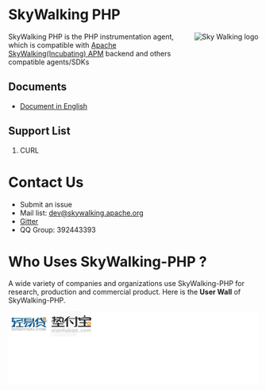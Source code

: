 # SkyWalking PHP

<img src="https://skywalkingtest.github.io/page-resources/3.0/skywalking.png" alt="Sky Walking logo" height="90px" align="right" />

SkyWalking PHP is the PHP instrumentation agent, which is compatible with [Apache SkyWalking(Incubating) APM](https://github.com/apache/incubator-skywalking) backend and others compatible agents/SDKs

## Documents
* [Document in English](docs/README.md)

## Support List
1. CURL

# Contact Us
* Submit an issue
* Mail list: dev@skywalking.apache.org
* [Gitter](https://gitter.im/openskywalking/Lobby)
* QQ Group: 392443393

# Who Uses SkyWalking-PHP ?


A wide variety of companies and organizations use SkyWalking-PHP for research, production and commercial product. Here is the **User Wall** of SkyWalking-PHP.

![Who Uses SkyWalking-PHP](./who-uses.jpg)